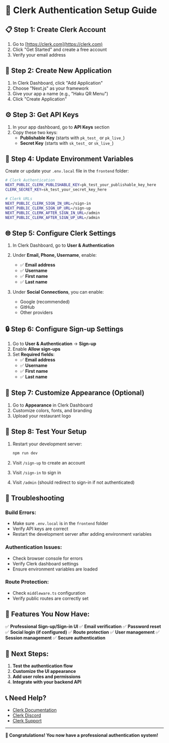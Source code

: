 # 🚀 Clerk Authentication Setup Guide

## 📋 **Step 1: Create Clerk Account**

1. Go to [https://clerk.com](https://clerk.com)
2. Click "Get Started" and create a free account
3. Verify your email address

## 🔑 **Step 2: Create New Application**

1. In Clerk Dashboard, click "Add Application"
2. Choose "Next.js" as your framework
3. Give your app a name (e.g., "Haku QR Menu")
4. Click "Create Application"

## ⚙️ **Step 3: Get API Keys**

1. In your app dashboard, go to **API Keys** section
2. Copy these two keys:
   - **Publishable Key** (starts with `pk_test_` or `pk_live_`)
   - **Secret Key** (starts with `sk_test_` or `sk_live_`)

## 📝 **Step 4: Update Environment Variables**

Create or update your `.env.local` file in the `frontend` folder:

```bash
# Clerk Authentication
NEXT_PUBLIC_CLERK_PUBLISHABLE_KEY=pk_test_your_publishable_key_here
CLERK_SECRET_KEY=sk_test_your_secret_key_here

# Clerk URLs
NEXT_PUBLIC_CLERK_SIGN_IN_URL=/sign-in
NEXT_PUBLIC_CLERK_SIGN_UP_URL=/sign-up
NEXT_PUBLIC_CLERK_AFTER_SIGN_IN_URL=/admin
NEXT_PUBLIC_CLERK_AFTER_SIGN_UP_URL=/admin
```

## 🌐 **Step 5: Configure Clerk Settings**

1. In Clerk Dashboard, go to **User & Authentication**
2. Under **Email, Phone, Username**, enable:
   - ✅ **Email address**
   - ✅ **Username**
   - ✅ **First name**
   - ✅ **Last name**

3. Under **Social Connections**, you can enable:
   - Google (recommended)
   - GitHub
   - Other providers

## 🔒 **Step 6: Configure Sign-up Settings**

1. Go to **User & Authentication** → **Sign-up**
2. Enable **Allow sign-ups**
3. Set **Required fields**:
   - ✅ **Email address**
   - ✅ **Username**
   - ✅ **First name**
   - ✅ **Last name**

## 🎨 **Step 7: Customize Appearance (Optional)**

1. Go to **Appearance** in Clerk Dashboard
2. Customize colors, fonts, and branding
3. Upload your restaurant logo

## 🚀 **Step 8: Test Your Setup**

1. Restart your development server:
   ```bash
   npm run dev
   ```

2. Visit `/sign-up` to create an account
3. Visit `/sign-in` to sign in
4. Visit `/admin` (should redirect to sign-in if not authenticated)

## 🔧 **Troubleshooting**

### **Build Errors:**
- Make sure `.env.local` is in the `frontend` folder
- Verify API keys are correct
- Restart the development server after adding environment variables

### **Authentication Issues:**
- Check browser console for errors
- Verify Clerk dashboard settings
- Ensure environment variables are loaded

### **Route Protection:**
- Check `middleware.ts` configuration
- Verify public routes are correctly set

## 📱 **Features You Now Have:**

✅ **Professional Sign-up/Sign-in UI**
✅ **Email verification**
✅ **Password reset**
✅ **Social login (if configured)**
✅ **Route protection**
✅ **User management**
✅ **Session management**
✅ **Secure authentication**

## 🎯 **Next Steps:**

1. **Test the authentication flow**
2. **Customize the UI appearance**
3. **Add user roles and permissions**
4. **Integrate with your backend API**

## 📞 **Need Help?**

- [Clerk Documentation](https://clerk.com/docs)
- [Clerk Discord](https://discord.gg/clerk)
- [Clerk Support](https://clerk.com/support)

---

**🎉 Congratulations! You now have a professional authentication system!**
